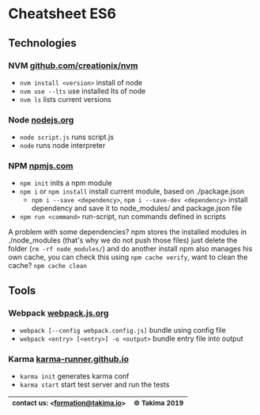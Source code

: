 # Cheatsheet ES6

## Technologies
### NVM [github.com/creationix/nvm](https://github.com/creationix/nvm)
 - `nvm install <version>` install <version> of node
 - `nvm use --lts` use installed lts of node
 - `nvm ls` lists current versions
### Node [nodejs.org](https://nodejs.org)
 - `node script.js` runs script.js
 - `node` runs node interpreter
### NPM [npmjs.com](https://www.npmjs.com/)
 - `npm init` inits a npm module
 - `npm i` or `npm install` install current module, based on ./package.json
    - `npm i --save <dependency>`, `npm i --save-dev <dependency>` install dependency and save it to node_modules/ and
    package.json file
 - `npm run <command>` run-script, run commands defined in scripts
 
A problem with some dependencies?
npm stores the installed modules in ./node_modules (that's why we do not push those files)
just delete the folder (`rm -rf node_modules/`) and do another install
npm also manages his own cache, you can check this using `npm cache verify`, want to clean the cache? `npm cache clean`

## Tools
### Webpack [webpack.js.org](https://webpack.js.org)
 - `webpack [--config webpack.config.js]` bundle using config file
 - `webpack <entry> [<entry>] -o <output>` bundle entry file into output
### Karma [karma-runner.github.io](https://karma-runner.github.io/latest/index.html)
 - `karma init` generates karma conf
 - `karma start` start test server and run the tests


| <sub>contact us: <[formation@takima.io](mailto://formation@takima.io)></sub> | <sub>© Takima 2019</sub> |
| --- | ---:|
